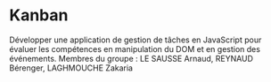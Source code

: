 # Kanban
Développer une application de gestion de tâches en JavaScript pour évaluer les compétences en manipulation du DOM et en gestion des événements.
Membres du groupe : LE SAUSSE Arnaud, REYNAUD Bérenger, LAGHMOUCHE Zakaria
